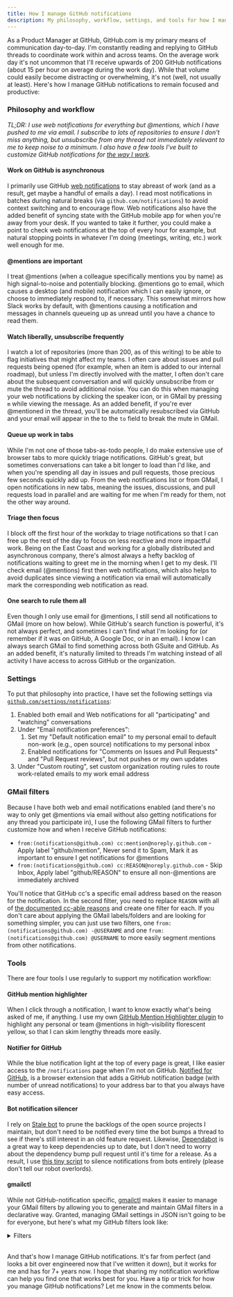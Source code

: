 ```yaml
---
title: How I manage GitHub notifications
description: My philosophy, workflow, settings, and tools for how I manage the onslaught of notifications on GitHub.
---
```


As a Product Manager at GitHub, GitHub.com is my primary means of communication day-to-day. I'm constantly reading and replying to GitHub threads to coordinate work within and across teams. On the average work day it's not uncommon that I'll receive upwards of 200 GitHub notifications (about 15 per hour on average during the work day). While that volume could easily become distracting or overwhelming, it's not (well, not usually at least). Here's how I manage GitHub notifications to remain focused and productive:

### Philosophy and workflow

*TL;DR: I use web notifications for everything but @mentions, which I have pushed to me via email. I subscribe to lots of repositories to ensure I don't miss anything, but unsubscribe from any thread not immediately relevant to me to keep noise to a minimum. I also have a few tools I've built to customize GitHub notifications for [the way I work](http://localhost:4000/2020/08/14/tools-of-the-trade/).*

#### Work on GitHub is asynchronous

I primarily use GitHub [web notifications](https://github.com/notifications) to stay abreast of work (and as a result, get maybe a handful of emails a day). I read most notifications in batches during natural breaks (via `github.com/notifications`) to avoid context switching and to encourage flow. Web notifications also have the added benefit of syncing state with the GitHub mobile app for when you're away from your desk. If you wanted to take it further, you could make a point to check web notifications at the top of every hour for example, but natural stopping points in whatever I'm doing (meetings, writing, etc.) work well enough for me.

#### @mentions are important

I treat @mentions (when a colleague specifically mentions you by name) as high signal-to-noise and potentially blocking. @mentions go to email, which causes a desktop (and mobile) notification which I can easily ignore, or choose to immediately respond to, if necessary. This somewhat mirrors how Slack works by default, with @mentions causing a notification and messages in channels queueing up as unread until you have a chance to read them. 

#### Watch liberally, unsubscribe frequently

I watch a lot of repositories (more than 200, as of this writing) to be able to flag initiatives that might affect my teams. I often care about issues and pull requests being opened (for example, when an item is added to our internal roadmap), but unless I'm directly involved with the matter, I often don't care about the subsequent conversation and will quickly unsubscribe from or mute the thread to avoid additional noise. You can do this when managing your web notifications by clicking the speaker icon, or in GMail by pressing `m` while viewing the message. As an added benefit, if you're ever @mentioned in the thread, you'll be automatically resubscribed via GitHub and your email will appear in the to the `to` field to break the mute in GMail.

#### Queue up work in tabs

While I'm not one of those tabs-as-todo people, I do make extensive use of browser tabs to more quickly triage notifications. GitHub's great, but sometimes conversations can take a bit longer to load than I'd like, and when you're spending all day in issues and pull requests, those precious few seconds quickly add up. From the web notifications list or from GMail, I open notifications in new tabs, meaning the issues, discussions, and pull requests load in parallel and are waiting for me when I'm ready for them, not the other way around.

#### Triage then focus

I block off the first hour of the workday to triage notifications so that I can free up the rest of the day to focus on less reactive and more impactful work. Being on the East Coast and working for a globally distributed and asynchronous company, there's almost always a hefty backlog of notifications waiting to greet me in the morning when I get to my desk. I'll check email (@mentions) first then web notifications, which also helps to avoid duplicates since viewing a notification via email will automatically mark the corresponding web notification as read.

#### One search to rule them all

Even though I only use email for @mentions, I still send all notifications to GMail (more on how below). While GitHub's search function is powerful, it's not always perfect, and sometimes I can't find what I'm looking for (or remember if it was on GitHub, A Google Doc, or in an email). I know I can always search GMail to find something across both GSuite and GitHub. As an added benefit, it's naturally limited to threads I'm watching instead of all activity I have access to across GitHub or the organization.

### Settings

To put that philosophy into practice, I have set the following settings via [`github.com/settings/notifications`](https://github.com/settings/notifications):

1. Enabled both email and Web notifications for all "participating" and "watching" conversations
2. Under "Email notification preferences":
    1. Set my "Default notification email" to my personal email to default non-work (e.g., open source) notifications to my personal inbox
    2. Enabled notifications for "Comments on Issues and Pull Requests" and "Pull Request reviews", but not pushes or my own updates
3. Under "Custom routing", set custom organization routing rules to route work-related emails to my work email address

### GMail filters

Because I have both web and email notifications enabled (and there's no way to only get @mentions via email without also getting notifications for any thread you participate in), I use the following GMail filters to further customize how and when I receive GitHub notifications:

* `from:(notifications@github.com) cc:mention@noreply.github.com` - Apply label "github/mention", Never send it to Spam, Mark it as important to ensure I get notifications for @mentions
* `from:(notifications@github.com) cc:REASON@noreply.github.com` - Skip Inbox, Apply label "github/REASON" to ensure all non-@mentions are immediately archived

You'll notice that GitHub cc's a specific email address based on the reason for the notification. In the second filter, you need to replace `REASON` with all of [the documented cc-able reasons](https://docs.github.com/en/github/managing-subscriptions-and-notifications-on-github/configuring-notifications#filtering-email-notifications) and create one filter for each. If you don't care about applying the GMail labels/folders and are looking for something simpler, you can just use two filters, one `from:(notifications@github.com) -@USERANME` and one `from:(notifications@github.com) @USERNAME` to more easily segment mentions from other notifications. 

### Tools

There are four tools I use regularly to support my notification workflow:

#### GitHub mention highlighter

When I click through a notification, I want to know exactly what's being asked of me, if anything. I use my own [GitHub Mention Highlighter plugin](https://github.com/benbalter/github-mention-highlighter) to highlight any personal or team @mentions in high-visibility florescent yellow, so that I can skim lengthy threads more easily.

#### Notifier for GitHub

While the blue notification light at the top of every page is great, I like easier access to the `/notifications` page when I'm not on GitHub. [Notified for GitHub](https://github.com/sindresorhus/notifier-for-github), is a browser extension that adds a GitHub notification badge (with number of unread notifications) to your address bar to that you always have easy access.

#### Bot notification silencer

I rely on [Stale bot](https://github.com/probot/stale) to prune the backlogs of the open source projects I maintain, but don't need to be notified every time the bot bumps a thread to see if there's still interest in an old feature request. Likewise, [Dependabot](https://dependabot.com/) is a great way to keep dependencies up to date, but I don't need to worry about the dependency bump pull request until it's time for a release. As a result, I use [this tiny script](https://github.com/benbalter/bot-notification-silencer) to silence notifications from bots entirely (please don't tell our robot overlords).

#### gmailctl

While not GitHub-notification specific, [gmailctl](https://github.com/mbrt/gmailctl) makes it easier to manage your GMail filters by allowing you to generate and maintain GMail filters in a declarative way. Granted, managing GMail settings in JSON isn't going to be for everyone, but here's what my GitHub filters look like:

<details markdown="1">
  <summary>Filters</summary>

```jsonnet
// Non-@mention GitHub notifications
local notifications = [
  { type: 'assign', label: 'assign' },
  { type: 'author', label: 'author' },
  { type: 'comment', label: 'comment' },
  { type: 'manual', label: 'manual' },
  { type: 'push', label: 'push' },
  { type: 'review_requested', label: 'review requested' },
  { type: 'security_alert', label: 'security alert' },
  { type: 'state_change', label: 'state change' },
  { type: 'subscribed', label: 'subscribed' },
  { type: 'team_mention', label: 'team mention' },
  { type: 'your_activity', label: 'your activity' },
];

local notificationFilters = [
  {
    filter: {
      and: [
        { from: 'notifications@github.com' },
        { cc: notification.type + '@noreply.github.com' },
      ],
    },
    actions: {
      archive: true,
      labels: [
        'github/' + notification.label,
      ],
    },
  }
  for notification in notifications
];
```

And

```jsonnet
// GitHub @mentions
{
  filter: {
    and: [
      { from: 'notifications@github.com' },
      { cc: 'mention@noreply.github.com' },
    ],
  },
  actions: {
    labels: ['github/mention'],
    markimportant: true,
    markspam: false,
  },
}
```

</details><br />

And that's how I manage GitHub notifications. It's far from perfect (and looks a bit over engineered now that I've written it down), but it works for me and has for 7+ years now. I hope that sharing my notification workflow can help you find one that works best for you. Have a tip or trick for how you manage GitHub notifications? Let me know in the comments below.